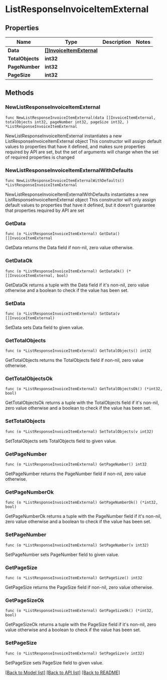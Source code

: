 # ListResponseInvoiceItemExternal

## Properties

Name | Type | Description | Notes
------------ | ------------- | ------------- | -------------
**Data** | [**[]InvoiceItemExternal**](InvoiceItemExternal.md) |  | 
**TotalObjects** | **int32** |  | 
**PageNumber** | **int32** |  | 
**PageSize** | **int32** |  | 

## Methods

### NewListResponseInvoiceItemExternal

`func NewListResponseInvoiceItemExternal(data []InvoiceItemExternal, totalObjects int32, pageNumber int32, pageSize int32, ) *ListResponseInvoiceItemExternal`

NewListResponseInvoiceItemExternal instantiates a new ListResponseInvoiceItemExternal object
This constructor will assign default values to properties that have it defined,
and makes sure properties required by API are set, but the set of arguments
will change when the set of required properties is changed

### NewListResponseInvoiceItemExternalWithDefaults

`func NewListResponseInvoiceItemExternalWithDefaults() *ListResponseInvoiceItemExternal`

NewListResponseInvoiceItemExternalWithDefaults instantiates a new ListResponseInvoiceItemExternal object
This constructor will only assign default values to properties that have it defined,
but it doesn't guarantee that properties required by API are set

### GetData

`func (o *ListResponseInvoiceItemExternal) GetData() []InvoiceItemExternal`

GetData returns the Data field if non-nil, zero value otherwise.

### GetDataOk

`func (o *ListResponseInvoiceItemExternal) GetDataOk() (*[]InvoiceItemExternal, bool)`

GetDataOk returns a tuple with the Data field if it's non-nil, zero value otherwise
and a boolean to check if the value has been set.

### SetData

`func (o *ListResponseInvoiceItemExternal) SetData(v []InvoiceItemExternal)`

SetData sets Data field to given value.


### GetTotalObjects

`func (o *ListResponseInvoiceItemExternal) GetTotalObjects() int32`

GetTotalObjects returns the TotalObjects field if non-nil, zero value otherwise.

### GetTotalObjectsOk

`func (o *ListResponseInvoiceItemExternal) GetTotalObjectsOk() (*int32, bool)`

GetTotalObjectsOk returns a tuple with the TotalObjects field if it's non-nil, zero value otherwise
and a boolean to check if the value has been set.

### SetTotalObjects

`func (o *ListResponseInvoiceItemExternal) SetTotalObjects(v int32)`

SetTotalObjects sets TotalObjects field to given value.


### GetPageNumber

`func (o *ListResponseInvoiceItemExternal) GetPageNumber() int32`

GetPageNumber returns the PageNumber field if non-nil, zero value otherwise.

### GetPageNumberOk

`func (o *ListResponseInvoiceItemExternal) GetPageNumberOk() (*int32, bool)`

GetPageNumberOk returns a tuple with the PageNumber field if it's non-nil, zero value otherwise
and a boolean to check if the value has been set.

### SetPageNumber

`func (o *ListResponseInvoiceItemExternal) SetPageNumber(v int32)`

SetPageNumber sets PageNumber field to given value.


### GetPageSize

`func (o *ListResponseInvoiceItemExternal) GetPageSize() int32`

GetPageSize returns the PageSize field if non-nil, zero value otherwise.

### GetPageSizeOk

`func (o *ListResponseInvoiceItemExternal) GetPageSizeOk() (*int32, bool)`

GetPageSizeOk returns a tuple with the PageSize field if it's non-nil, zero value otherwise
and a boolean to check if the value has been set.

### SetPageSize

`func (o *ListResponseInvoiceItemExternal) SetPageSize(v int32)`

SetPageSize sets PageSize field to given value.



[[Back to Model list]](../README.md#documentation-for-models) [[Back to API list]](../README.md#documentation-for-api-endpoints) [[Back to README]](../README.md)


